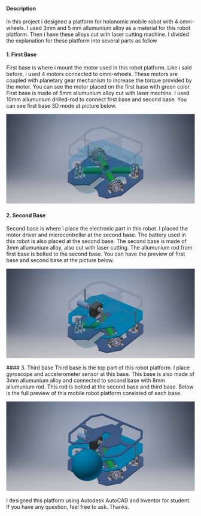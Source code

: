 #### Description
In this project i designed a platform for holonomic mobile robot with 4 omni-wheels. I used 3mm and 5 mm allumunium alloy as a material for this robot platform. Then i have these alloys cut with laser cutting machine. I divided the explanation for these platform into several parts as follow

#### 1. First Base
First base is where i mount the motor used in this robot platform. Like i said before, i used 4 motors connected to omni-wheels. These motors are coupled with planetary gear mechanism to increase the torque provided by the motor. You can see the motor placed on the first base with green color. First base is made of 5mm allumunium alloy cut with laser machine. I used 10mm allumunium drilled-rod to connect first base and second base. You can see first base 3D mode at picture below.

<p align="center">
  <img  src="https://github.com/falithurrahman/holonomic_mobile_robot_frame/blob/master/Preview/base_1.jpg">
</p>

#### 2. Second Base
Second base is where i place the electronic part in this robot. I placed the motor driver and microcontroller at the second base. The battery used in this robot is also placed at the second base. The second base is made of 3mm allumunium alloy, also cut with laser cutting. The allumunium rod from first base is bolted to the second base. You can have the preview of first base and second base at the picture below.
<p align="center">
  <img  src="https://github.com/falithurrahman/holonomic_mobile_robot_frame/blob/master/Preview/base_2.jpg">
</p>
#### 3. Third base
Third base is the top part of this robot platform. I place gyroscope and accelerometer sensor at this base. This base is also made of 3mm allumunium alloy and connected to second base with 8mm allumunium rod. This rod is bolted at the second base and third base. Below is the full preview of this mobile robot platform consisted of each base.
<p align="center">
  <img  src="https://github.com/falithurrahman/holonomic_mobile_robot_frame/blob/master/Preview/base_3.jpg">
</p>

I designed this platform using Autodesk AutoCAD and Inventor for student. If you have any question, feel free to ask. Thanks.